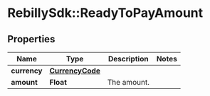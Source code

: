 # RebillySdk::ReadyToPayAmount

## Properties
Name | Type | Description | Notes
------------ | ------------- | ------------- | -------------
**currency** | [**CurrencyCode**](CurrencyCode.md) |  | 
**amount** | **Float** | The amount. | 

